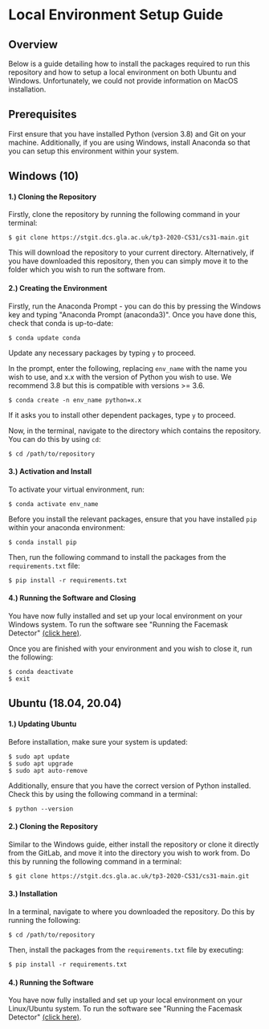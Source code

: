 # Local Environment Setup Guide

## Overview

Below is a guide detailing how to install the packages required to run this repository and how to setup a local environment on both Ubuntu and Windows.  Unfortunately, we could not provide information on MacOS installation.

## Prerequisites

First ensure that you have installed Python (version 3.8) and Git on your machine.  Additionally, if you are using Windows, install Anaconda so that you can setup this environment within your system.

## Windows (10)

#### 1.) Cloning the Repository

Firstly, clone the repository by running the following command in your terminal:

```$ git clone https://stgit.dcs.gla.ac.uk/tp3-2020-CS31/cs31-main.git```

This will download the repository to your current directory.  Alternatively, if you have downloaded this repository, then you can simply move it to the folder which you wish to run the software from.

#### 2.) Creating the Environment

Firstly, run the Anaconda Prompt - you can do this by pressing the Windows key and typing "Anaconda Prompt (anaconda3)".  Once you have done this, check that conda is up-to-date:

```$ conda update conda```

Update any necessary packages by typing `y` to proceed.

In the prompt, enter the following, replacing `env_name` with the name you wish to use, and x.x with the version of Python you wish to use.  We recommend 3.8 but this is compatible with versions >= 3.6.

```$ conda create -n env_name python=x.x```

If it asks you to install other dependent packages, type `y` to proceed.

Now, in the terminal, navigate to the directory which contains the repository.  You can do this by using `cd`:

```$ cd /path/to/repository```

#### 3.) Activation and Install

To activate your virtual environment, run:

```$ conda activate env_name```

Before you install the relevant packages, ensure that you have installed `pip` within your anaconda environment:

```$ conda install pip```

Then, run the following command to install the packages from the `requirements.txt` file:

```$ pip install -r requirements.txt```

#### 4.) Running the Software and Closing

You have now fully installed and set up your local environment on your Windows system.  To run the software see "Running the Facemask Detector" [(click here)](../running_software_and_training_model/running_facemask_detector.md).

Once you are finished with your environment and you wish to close it, run the following:

```
$ conda deactivate
$ exit
```

## Ubuntu (18.04, 20.04)

#### 1.) Updating Ubuntu

Before installation, make sure your system is updated:

```
$ sudo apt update
$ sudo apt upgrade
$ sudo apt auto-remove
```

Additionally, ensure that you have the correct version of Python installed.  Check this by using the following command in a terminal:

```$ python --version```

#### 2.) Cloning the Repository

Similar to the Windows guide, either install the repository or clone it directly from the GitLab, and move it into the directory you wish to work from.  Do this by running the following command in a terminal:

```$ git clone https://stgit.dcs.gla.ac.uk/tp3-2020-CS31/cs31-main.git```

#### 3.) Installation

In a terminal, navigate to where you downloaded the repository.  Do this by running the following:

```$ cd /path/to/repository```

Then, install the packages from the `requirements.txt` file by executing:

```$ pip install -r requirements.txt```

#### 4.) Running the Software

You have now fully installed and set up your local environment on your Linux/Ubuntu system.  To run the software see "Running the Facemask Detector" [(click here)](../running_software_and_training_model/running_facemask_detector.md).
